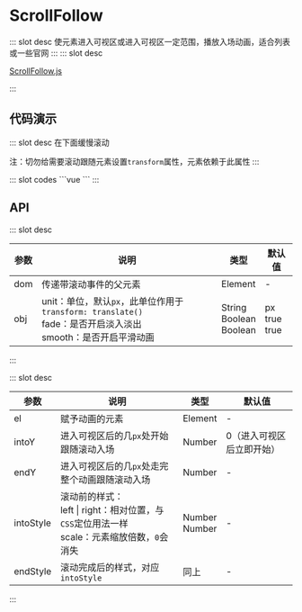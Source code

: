 # ScrollFollow

<ContainerBox title="介绍">
::: slot desc
使元素进入可视区或进入可视区一定范围，播放入场动画，适合列表或一些官网
:::
</ContainerBox>

<ContainerBox title="下载所需文件">
::: slot desc

[ScrollFollow.js](https://gitee.com/lengyibai/component-package/raw/master/ScrollFollow.js)

:::
</ContainerBox>

## 代码演示

<ContainerBox title="基础用法">
::: slot desc
在下面缓慢滚动

注：切勿给需要滚动跟随元素设置`transform`属性，元素依赖于此属性
:::

<div class="demoBox">
<Function-element-ScrollFollow-index />
</div>

<ShowCode>
::: slot codes
```vue
<template>
  <div class="demo" ref="demo">
    <div class="container">
      <div class="a" ref="a">HTML+CSS</div>
      <div class="b" ref="b">JavaScript</div>
      <div class="c" ref="c">Vue</div>
    </div>
  </div>
</template>
<script>
import ScrollFollow from "./ScrollFollow.js";
export default {
  mounted() {
    const scrollFollow = new ScrollFollow(this.$refs.demo, {
      unit: "%",
    });
    scrollFollow.setOptions({
      el: this.$refs.a,
      intoY: 0,
      endY: 300,
      intoStyle: {
        right: -100,
      },
      endStyle: {
        right: 50,
      },
    });
    scrollFollow.setOptions({
      el: this.$refs.b,
      intoY: 0,
      endY: 300,
      intoStyle: {
        left: -100,
      },
      endStyle: {
        left: 50,
      },
    });
    scrollFollow.setOptions({
      el: this.$refs.c,
      intoY: 0,
      endY: 300,
      intoStyle: {
        scale: 0,
      },
      endStyle: {
        scale: 1,
      },
    });
  },
};
</script>
<style scoped lang="less">
.demo {
  position: relative;
  width: 100%;
  height: 75vh;
  overflow: auto;
  overscroll-behavior: contain;
  color: #fff;
  .container {
    width: 100%;
    height: 250vh;
    background-color: #1a1a1a;
    display: flex;
    justify-content: center;
    align-items: center;
    h1 {
      position: absolute;
      top: 32.5vh;
    }
    .a,
    .b,
    .c {
      position: absolute;
      font-size: 5vw;
    }
    .a {
      right: 0;
      top: 100vh;
    }
    .b {
      left: 0;
      top: 150vh;
    }
    .c {
      top: 205vh;
    }
  }
}
</style>
```
:::
</ShowCode>
</ContainerBox>

## API

<ContainerBox title="new ScrollFollow(dom, obj)">
::: slot desc

| 参数 | 说明                                                                                                                 | 类型                             | 默认值                 |
| ---- | -------------------------------------------------------------------------------------------------------------------- | -------------------------------- | ---------------------- |
| dom  | 传递带滚动事件的父元素                                                                                               | Element                          | -                      |
| obj  | unit：单位，默认`px`，此单位作用于`transform: translate()`<br />fade：是否开启淡入淡出<br />smooth：是否开启平滑动画 | String<br />Boolean<br />Boolean | px<br />true<br />true |

:::
</ContainerBox>

<ContainerBox title="setOptions(obj)">
::: slot desc

| 参数      | 说明                                                                                                 | 类型               | 默认值                    |
| --------- | ---------------------------------------------------------------------------------------------------- | ------------------ | ------------------------- |
| el        | 赋予动画的元素                                                                                       | Element            | -                         |
| intoY     | 进入可视区后的几`px`处开始跟随滚动入场                                                               | Number             | 0（进入可视区后立即开始） |
| endY      | 进入可视区后的几`px`处走完整个动画跟随滚动入场                                                       | Number             | -                         |
| intoStyle | 滚动前的样式：<br />left \| right：相对位置，与`CSS`定位用法一样<br />scale：元素缩放倍数，`0`会消失 | Number<br />Number | -                         |
| endStyle  | 滚动完成后的样式，对应`intoStyle`                                                                    | 同上               | -                         |

:::
</ContainerBox>
